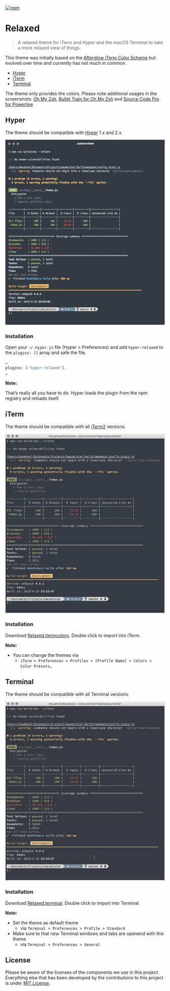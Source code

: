 [![npm](https://img.shields.io/npm/dm/hyper-relaxed-afterglow.svg?label=DL)](https://www.npmjs.com/package/hyper-relaxed-afterglow)

# Relaxed

> A relaxed theme for iTerm and Hyper and the macOS Terminal to take a more relaxed view of things.

This theme was initially based on the [Afterglow iTerm Color Scheme](https://github.com/YabataDesign/afterglow-itermcolors) but evolved over time and currently has not much in common.

- [Hyper](#hyper)
- [iTerm](#iterm)
- [Terminal](#terminal)

The theme only provides the colors. Please note additional usages in the screenshots: [Oh My Zsh](https://github.com/robbyrussell/oh-my-zsh), [Bullet Train for Oh My Zsh](https://github.com/caiogondim/bullet-train.zsh) and [Source Code Pro for Powerline](https://github.com/powerline/fonts/blob/master/SourceCodePro/Source%20Code%20Pro%20for%20Powerline.otf)

## Hyper

The theme should be compatible with [Hyper](https://hyper.is/) 1.x and 2.x.

![Screenshot](hyper.png)

### Installation

Open your `~/.hyper.js` file (Hyper > Preferences) and add `hyper-relaxed` to the `plugins: []` array and safe the file.

```js
…
plugins: ['hyper-relaxed'],
…
```

**Note:**

That’s really all you have to do. Hyper loads the plugin from the npm registry and reloads itself.

## iTerm

The theme should be compatible with all [iTerm2](https://iterm2.com/) versions.

![Screenshot](iterm.png)

### Installation

Download [Relaxed.itermcolors](https://gitcdn.link/repo/mischah/Relaxed/master/Relaxed.itermcolors). Double click to import into iTerm.

**Note:**

- You can change the themes via
  - `iTerm > Preferences > Profiles > [Profile Name] > Colors > Color Presets…`

## Terminal

The theme should be compatible with all Terminal versions.

![Screenshot](terminal.png)

### Installation

Download [Relaxed.terminal](https://gitcdn.link/repo/mischah/Relaxed/master/Relaxed.terminal). Double click to import into Terminal.

**Note:**

- Set the theme as default theme
  - via `Terminal > Preferences > Profile > Standard`
- Make sure to that new Terminal windows and tabs are openend with this theme
  - via `Terminal > Preferences > General`

## License

Please be aware of the licenses of the components we use in this project.
Everything else that has been developed by the contributions to this project is under [MIT License](LICENSE).
